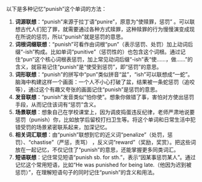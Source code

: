 以下是多种记忆“punish”这个单词的方法：
1. **词源联想**：“punish”来源于拉丁语“punire”，原意为“使赎罪，惩罚” 。可以联想古代人们犯了罪，就需要通过各种方式赎罪，这种赎罪的行为慢慢演变成现在所说的惩罚，所以“punish”就是惩罚的意思。
2. **词根词缀联想**：“punish”可看作由词根“pun”（表示惩罚、处罚）加上动词后缀“-ish”构成。比如单词“punitive”（惩罚性的）也包含这个词根。通过记住“pun”这个核心词根表惩罚，加上常见动词后缀“-ish”表“使……，做……”的含义，就容易记住“punish”是“使受到惩罚”，即“惩罚”的意思。
3. **词形联想**：“punish”的拼写中“pun”类似拼音“盆”，“ish”可以联想成“一蛇”。脑海中构建这样一个画面：一个人不小心打破了盆，结果被一条蛇惩罚（追咬等），通过这个有趣又夸张的画面记住“punish”是惩罚的意思。
4. **发音联想**：“punish”发音类似“怕你使”。想象你做错了事，害怕对方使出惩罚手段，从而记住该词有“惩罚”含义。
5. **场景联想**：想象自己在学校课堂上，因为调皮捣蛋违反纪律，老师严肃地说要惩罚（punish）你，比如放学后留校打扫卫生等。将这个单词和日常生活中犯错受罚的场景紧密联系起来，加深记忆。
6. **相关词汇联想**：由“punish”联想到它的近义词“penalize”（处罚，惩罚）、“chastise”（严惩，责骂） ，反义词“reward”（奖励，奖赏）。把这些词放在一起记忆，不仅记住了“punish”的意思，还能掌握更多同类词汇。
7. **短语联想**：记住常见短语“punish sb. for sth.”，表示“因某事惩罚某人”。通过记忆这个常用短语，比如“He was punished for being late.（他因为迟到被惩罚）”，在理解短语句子的同时记住“punish”的含义和用法。 